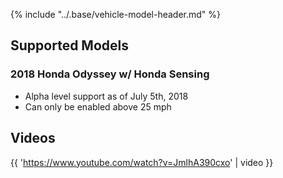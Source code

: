 {% include "../.base/vehicle-model-header.md" %}

## Supported Models

### 2018 Honda Odyssey w/ Honda Sensing

* Alpha level support as of July 5th, 2018
* Can only be enabled above 25 mph


## Videos

{{ 'https://www.youtube.com/watch?v=JmlhA390cxo' | video }}